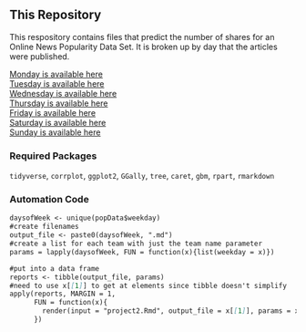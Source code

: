 ## This Repository

This respository contains files that predict the number of shares for an Online News Popularity Data Set. It is broken up by day that the articles were published.

 [Monday is available here](Monday.md)  
 [Tuesday is available here](Tuesdday.md)  
 [Wednesday is available here](Wednesday.md)  
 [Thursday is available here](Thursday.md)  
 [Friday is available here](Friday.md)  
 [Saturday is available here](Saturday.md)  
 [Sunday is available here](Sunday.md)  

### Required Packages

`tidyverse`, `corrplot`, `ggplot2`, `GGally`, `tree`, `caret`, `gbm`, `rpart`, `rmarkdown`  

### Automation Code

```markdown
daysofWeek <- unique(popData$weekday)
#create filenames
output_file <- paste0(daysofWeek, ".md")
#create a list for each team with just the team name parameter
params = lapply(daysofWeek, FUN = function(x){list(weekday = x)})

#put into a data frame 
reports <- tibble(output_file, params)
#need to use x[[1]] to get at elements since tibble doesn't simplify
apply(reports, MARGIN = 1, 
      FUN = function(x){
        render(input = "project2.Rmd", output_file = x[[1]], params = x[[2]])
      })
```

